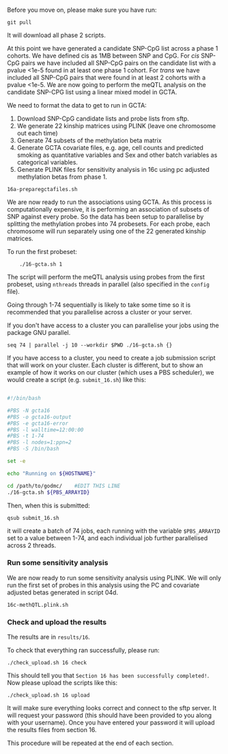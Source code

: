 Before you move on, please make sure you have run:

```
git pull
```

It will download all phase 2 scripts.

At this point we have generated a candidate SNP-CpG list across a phase 1 cohorts. We have defined cis as 1MB between SNP and CpG. For _cis_ SNP-CpG pairs we have included all SNP-CpG pairs on the candidate list with a pvalue <1e-5 found in at least one phase 1 cohort. For _trans_ we have included all SNP-CpG pairs that were found in at least 2 cohorts with a pvalue <1e-5.
We are now going to perform the meQTL analysis on the candidate SNP-CPG list using a linear mixed model in GCTA.

We need to format the data to get to run in GCTA:

1. Download SNP-CpG candidate lists and probe lists from sftp. 
2. We generate 22 kinship matrices using PLINK (leave one chromosome out each time)
3. Generate 74 subsets of the methylation beta matrix
4. Generate GCTA covariate files, e.g. age, cell counts and predicted smoking as quantitative variables and Sex and other batch variables as categorical variables.
5. Generate PLINK files for sensitivity analysis in 16c using pc adjusted methylation betas from phase 1.



```
16a-preparegctafiles.sh
```

We are now ready to run the associations using GCTA. As this process is computationally expensive, it is performing an association of subsets of SNP against every probe. So the data has been setup to parallelise by splitting the methylation probes into 74 probesets. For each probe, each chromosome will run separately using one of the 22 generated kinship matrices.

To run the first probeset:
```
    ./16-gcta.sh 1
```
The script will perform the meQTL analysis using probes from the first probeset, using `nthreads` threads in parallel (also specified in the `config` file). 

Going through 1-74 sequentially is likely to take some time so it is recommended that you parallelise across a cluster or your server. 

If you don't have access to a cluster you can parallelise your jobs using the package GNU parallel.
```
seq 74 | parallel -j 10 --workdir $PWD ./16-gcta.sh {}
```

If you have access to a cluster, you need to create a job submission script that will work on your cluster. Each cluster is different, but to show an example of how it works on our cluster (which uses a PBS scheduler), we would create a script (e.g. `submit_16.sh`) like this:


```bash

#!/bin/bash

#PBS -N gcta16
#PBS -o gcta16-output
#PBS -e gcta16-error
#PBS -l walltime=12:00:00
#PBS -t 1-74
#PBS -l nodes=1:ppn=2
#PBS -S /bin/bash

set -e

echo "Running on ${HOSTNAME}"

cd /path/to/godmc/    #EDIT THIS LINE
./16-gcta.sh ${PBS_ARRAYID}

```

Then, when this is submitted:

    qsub submit_16.sh

it will create a batch of 74 jobs, each running with the variable `$PBS_ARRAYID` set to a value between 1-74, and each individual job further parallelised across 2 threads. 

### Run some sensitivity analysis
We are now ready to run some sensitivity analysis using PLINK. We will only run the first set of probes in this analysis using the PC and covariate adjusted betas generated in script 04d.

```
16c-methQTL.plink.sh
```

### Check and upload the results

The results are in `results/16`.

To check that everything ran successfully, please run:

```
./check_upload.sh 16 check
```

This should tell you that `Section 16 has been successfully completed!`. Now please upload the scripts like this:

```
./check_upload.sh 16 upload
```

It will make sure everything looks correct and connect to the sftp server. It will request your password (this should have been provided to you along with your username). Once you have entered your password it will upload the results files from section 16.

This procedure will be repeated at the end of each section.